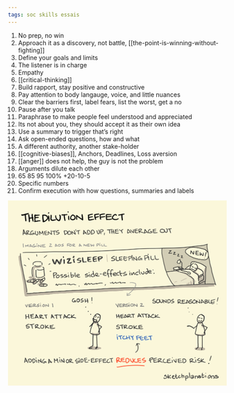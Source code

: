 ```yaml
---
tags: soc skills essais
---
```


1. No prep, no win
2. Approach it as a discovery, not battle, [[the-point-is-winning-without-fighting]]
3. Define your goals and limits
4. The listener is in charge
5. Empathy
6. [[critical-thinking]]
7. Build rapport, stay positive and constructive
8. Pay attention to body langauge, voice, and little nuances
9. Clear the barriers first, label fears, list the worst, get a no
10. Pause after you talk
11. Paraphrase to make people feel understood and appreciated
12. Its not about you, they should accept it as their own idea
13. Use a summary to trigger that’s right
14. Ask open-ended questions, how and what
15. A different authority, another stake-holder
16. [[cognitive-biases]], Anchors, Deadlines, Loss aversion
17. [[anger]] does not help, the guy is not the problem
18. Arguments dilute each other
19. 65 85 95 100% +20-10-5
20. Specific numbers
21. Confirm execution with how questions, summaries and labels

![](/static/img/arguments-dilute.png)
